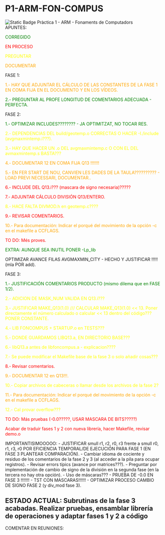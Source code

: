 # P1-ARM-FON-COMPUS
<img alt="Static Badge" src="https://img.shields.io/badge/status-not_started-red"> <!-- Not started -->
Pràctica 1 - ARM - Fonaments de Computadors<br>
APUNTES:
<p style="color:green">CORREGIDO</p>
<p style="color:red">EN PROCESO</p>
<p style="color:yellow">PREGUNTAR</p>
<p style="color:orange">DOCUMENTAR</p>
FASE 1:
    <p style="color:orange">1.- HAY QUE ADJUNTAR EL CÁLCULO DE LAS CONSTANTES DE LA FASE 1 EN COMA FIJA EN EL DOCUMENTO Y EN LOS VÍDEOS.</p>
    <p style="color:green">2.- PREGUNTAR AL PROFE LONGITUD DE COMENTARIOS ADECUADA - PERFECTA.</p>
FASE 2:</p>
    <p style="color:green">1.- OPTIMIZAR INCLUDES???????? - JA OPTIMITZAT, NO TOCAR RES.</p>
    <p style="color:yellow">2.- DEPENDENCIAS DEL build/geotemp.o CORRECTAS O HACER -I./include (avgmaxmintemp.i???).</p>
    <p style="color:yellow">3.- HAY QUE HACER UN .o DEL avgmaxmintemp.c O CON EL DEL avmaxmintemp.s BASTA???</p>
    <p style="color:orange">4.- DOCUMENTAR 12 EN COMA FIJA Q13 !!!!!!!</p>
    <p style="color:orange">5.- EN FER START DE NOU, CANVIEN LES DADES DE LA TAULA?????????? - LOAD PREVI NECESSARI, DOCUMENTAR..</p>
    <p style="color:red">6.- INCLUDE DEL Q13.i??? (mascara de signo necesaria)?????</p>
    <p style="color:red">7.- ADJUNTAR CÁLCULO DIVISIÓN Q13/ENTERO.</p>
    <p style="color:yellow">8.- HACE FALTA DIVMOD.h en geotemp.c????</p>
    <p style="color:red">9.- REVISAR COMENTARIOS.</p>
    <p style="color:orange">10.- Para documentación: Indicar el porqué del movimiento de la opción -c en el makefile a CCFLAGS.</p>
    <p style="color:red">TO DO: Més proves.</p>
    <p style="color:green">EXTRA: AUNQUE SEA INUTIL PONER -Lp_lib</p>
    <p styke="color:orange">OPTIMIZAR AVANCE FILAS AVGMAXMIN_CITY - HECHO Y JUSTIFICAR !!!!! (mla POR add).</p>
FASE 3:</p>
    <p style="color:green">1.- JUSTIFICACIÓN COMENTARIOS PRODUCTO (mismo dilema que en FASE 1/2).</p>
    <p style="color:yellow">2.- ADICION DE MASK_NUM VALIDA EN Q13.i???</p>
    <p style="color:yellow">3.- JUSTIFICAR MAKE_Q13(1.0) /// CALCULAR MAKE_Q13(1.0) << 13. Poner directamente el número calculado o calcular << 13 dentro del código??? PONER CONSTANTE.</p>
    <p style="color:yellow">4.- LIB FONCOMPUS + STARTUP.o en TESTS???</p>
    <p style="color:yellow">5.- DONDE GUARDAMOS LIBQ13.a, EN DIRECTORIO BASE???</p>
    <p style="color:yellow">6.- libQ13.a antes de libfoncompus.a - explicacion????</p>
    <p style="color:yellow">7.- Se puede modificar el Makefile base de la fase 3 o solo añadir cosas???</p>
    <p style="color:red">8.- Revisar comentarios.</p>
    <p style="color:orange">9.- DOCUMENTAR 12 en Q13!!!.</p>
    <p style="color:yellow">10.- Copiar archivos de cabeceras o llamar desde los archivos de la fase 2?</p>
    <p style="color:orange">11.- Para documentación: Indicar el porqué del movimiento de la opción -c en el makefile a CCFLAGS.</p>
    <p style="color:yellow">12.- Cal provar overflow???</p>
    <p style="color:red">TO DO: Más pruebas (-0.0?????, USAR MASCARA DE BITS?????)</p>
    <p style="color:red">Acabar de traduir fases 1 y 2 con nueva librería, hacer Makefile, revisar demo.o</p>

IMPORTANTISIMOOOOO:
        -   JUSTIFICAR smull r1, r2, r0, r3 frente a smull r0, r1, r3, r0  POR EFICIENCIA TEMPORAL/DE EJECUCIÓN PARA FASE 1 (EN FASE 3 PLANTEAR COMPARACIÓN).
        -   Cambiar idioma de cociente y residuo de los comentarios de la fase 2 y 3 (al acceder a la pila para ocupar registros).
        -   Revisar errors típics (avance por matrices???).
        -   Preguntar por implementación de cambio de signo de la división en la segunda fase (en la tercera no hay otra opción).
        -   Uso de máscaras???
        -   PRUEBA DE -0.0 EN FASE 3 !!!!!!!
        -   TST CON MASCARAS!!!!!!
        -   OPTIMIZAR PROCESO CAMBIO DE SIGNO FASE 2 (y div_mod fase 3).

<h2>ESTADO ACTUAL: Subrutinas de la fase 3 acabadas. Realizar pruebas, ensamblar librería de operaciones y adaptar fases 1 y 2 a código</h2>

COMENTAR EN REUNIONES:
